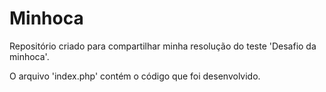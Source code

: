 # Minhoca
 Repositório criado para compartilhar minha resolução do teste 'Desafio da minhoca'.

 O arquivo 'index.php' contém o código que foi desenvolvido.
